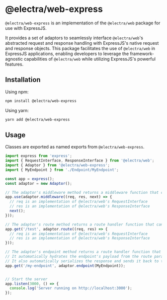 # @electra/web-express

`@electra/web-express` is an implementation of the `@electra/web` package for use with ExpressJS.

It provides a set of adaptors to seamlessly interface `@electra/web`'s abstracted request and response
handling with ExpressJS's native request and response objects. This package facilitates the use of `@electra/web` in
ExpressJS applications, enabling developers to leverage the framework-agnostic capabilities of `@electra/web`
while utilizing ExpressJS's powerful features.


## Installation

Using npm:

```bash
npm install @electra/web-express
```

Using yarn:

```bash
yarn add @electra/web-express
```

## Usage

Classes are exported as named exports from `@electra/web-express`.

```typescript
import express from 'express';
import { RequestInterface, ResponseInterface } from '@electra/web';
import { Adaptor } from '@electra/web-express';
import { MyEndpoint } from './Endpoint/MyEndpoint';

const app = express();
const adaptor = new Adaptor();

// The adaptor's middleware method returns a middleware function that can be used with ExpressJS
app.use(adaptor.middleware((req, res, next) => {
  // req is an implementation of @electra/web's RequestInterface
  // res is an implementation of @electra/web's ResponseInterface
  next();
}));

// The adaptor's route method returns a route handler function that can be used with ExpressJS
app.get('/test', adaptor.route((req, res) => {
  // req is an implementation of @electra/web's RequestInterface
  // res is an implementation of @electra/web's ResponseInterface
}));

// The adaptor's endpoint method returns a route handler function that can be used with ExpressJS
// It automatically hydrates the endpoint's payload from the route params, query params and request body
// It also automatically serializes the response and sends it back to the client
app.get('/my-endpoint', adaptor.endpoint(MyEndpoint));


// Start the server
app.listen(3000, () => {
  console.log('Server running on http://localhost:3000');
});

```
